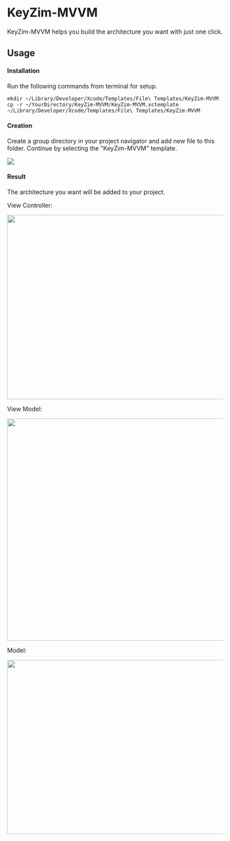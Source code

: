 # KeyZim-MVVM

KeyZim-MVVM helps you build the architecture you want with just one click.

## Usage

#### Installation

Run the following commands from terminal for setup.

```
mkdir ~/Library/Developer/Xcode/Templates/File\ Templates/KeyZim-MVVM
cp -r ~/YourDirectory/KeyZim-MVVM/KeyZim-MVVM.xctemplate ~/Library/Developer/Xcode/Templates/File\ Templates/KeyZim-MVVM
```

#### Creation

Create a group directory in your project navigator and add new file to this folder. Continue by selecting the "KeyZim-MVVM" template.

<img src="https://i.ibb.co/Rv7PtVq/1.png">

#### Result

The architecture you want will be added to your project.

View Controller:

<img src="https://i.ibb.co/KxGdnxJ/vc.png" width="700" height="430">

View Model:

<img src="https://i.ibb.co/9Y9z2tJ/vm.png" width="699" height="518">

Model:

<img src="https://i.ibb.co/Btv8FtJ/m.png" width="625" height="406">
